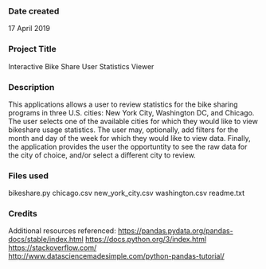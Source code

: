 ### Date created
17 April 2019

### Project Title
Interactive Bike Share User Statistics Viewer

### Description
This applications allows a user to review statistics for the bike sharing programs in three U.S. cities: New York City, Washington DC, and Chicago.
The user selects one of the available cities for which they would like to view bikeshare usage statistics.  The user may, optionally, add filters for the month and day of the week for which they would like to view data.
Finally, the application provides the user the opportuntity to see the raw data for the city of choice, and/or select a different city to review.

### Files used
bikeshare.py
chicago.csv
new_york_city.csv
washington.csv
readme.txt

### Credits
Additional resources referenced:
	https://pandas.pydata.org/pandas-docs/stable/index.html
	https://docs.python.org/3/index.html
	https://stackoverflow.com/
	http://www.datasciencemadesimple.com/python-pandas-tutorial/

